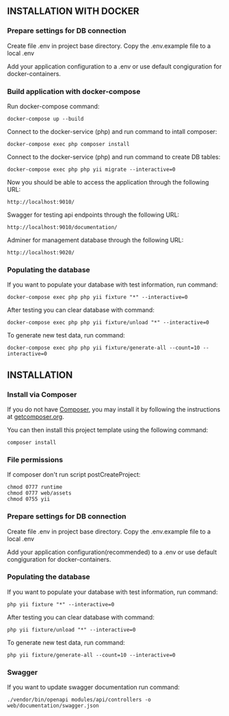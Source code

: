 INSTALLATION WITH DOCKER
------------

### Prepare settings for DB connection 

Create file .env in project base directory. Copy the .env.example file to a local .env

Add your application configuration to a .env or use default congiguration for docker-containers.

### Build application with docker-compose 

Run docker-compose command:

~~~
docker-compose up --build
~~~

Connect to the docker-service (php) and run command to intall composer:

~~~
docker-compose exec php composer install
~~~

Connect to the docker-service (php) and run command to create DB tables:

~~~
docker-compose exec php php yii migrate --interactive=0
~~~

Now you should be able to access the application through the following URL:

~~~
http://localhost:9010/
~~~

Swagger for testing api endpoints through the following URL:

~~~
http://localhost:9010/documentation/
~~~

Adminer for management database through the following URL:

~~~
http://localhost:9020/
~~~

### Populating the database 

If you want to populate your database with test information, run command:

~~~
docker-compose exec php php yii fixture "*" --interactive=0
~~~

After testing you can clear database with command:

~~~
docker-compose exec php php yii fixture/unload "*" --interactive=0
~~~

To generate new test data, run command:

~~~
docker-compose exec php php yii fixture/generate-all --count=10 --interactive=0
~~~

INSTALLATION 
------------

### Install via Composer

If you do not have [Composer](http://getcomposer.org/), you may install it by following the instructions
at [getcomposer.org](http://getcomposer.org/doc/00-intro.md#installation-nix).

You can then install this project template using the following command:

~~~
composer install
~~~

### File permissions

If composer don't run script postCreateProject:

~~~
chmod 0777 runtime
chmod 0777 web/assets
chmod 0755 yii
~~~

### Prepare settings for DB connection 

Create file .env in project base directory. Copy the .env.example file to a local .env

Add your application configuration(recommended) to a .env or use default congiguration for docker-containers.

### Populating the database 

If you want to populate your database with test information, run command:

~~~
php yii fixture "*" --interactive=0
~~~

After testing you can clear database with command:

~~~
php yii fixture/unload "*" --interactive=0
~~~

To generate new test data, run command:

~~~
php yii fixture/generate-all --count=10 --interactive=0
~~~

### Swagger

If you want to update swagger documentation run command:

~~~
./vendor/bin/openapi modules/api/controllers -o web/documentation/swagger.json
~~~
